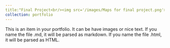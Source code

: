 ```yaml
---
title:"Final Project<br/><img src='/images/Maps for final project.png'><img src='/images/Maps for final project_2.png'>"
collection: portfolio
---
```

This is an item in your portfolio. It can be have images or nice text. If you name the file .md, it will be parsed as markdown. If you name the file .html, it will be parsed as HTML.
 
